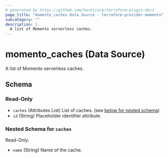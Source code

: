 ```yaml
---
# generated by https://github.com/hashicorp/terraform-plugin-docs
page_title: "momento_caches Data Source - terraform-provider-momento"
subcategory: ""
description: |-
  A list of Momento serverless caches.
---
```


# momento_caches (Data Source)

A list of Momento serverless caches.



<!-- schema generated by tfplugindocs -->
## Schema

### Read-Only

- `caches` (Attributes List) List of caches. (see [below for nested schema](#nestedatt--caches))
- `id` (String) Placeholder identifier attribute.

<a id="nestedatt--caches"></a>
### Nested Schema for `caches`

Read-Only:

- `name` (String) Name of the cache.
